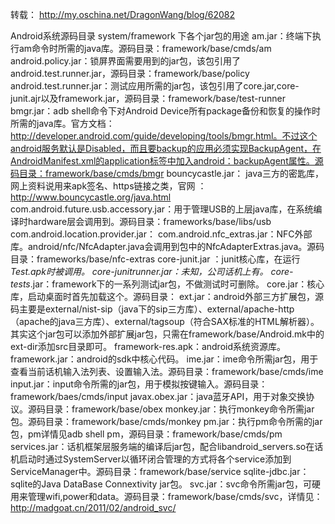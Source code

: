 转载：
http://my.oschina.net/DragonWang/blog/62082

Android系统源码目录 system/framework 下各个jar包的用途
am.jar：终端下执行am命令时所需的java库。源码目录：framework/base/cmds/am
android.policy.jar：锁屏界面需要用到的jar包，该包引用了android.test.runner.jar，源码目录：framework/base/policy
android.test.runner.jar：测试应用所需的jar包，该包引用了core.jar,core-junit.ajr以及framework.jar，源码目录：framework/base/test-runner
bmgr.jar：adb shell命令下对Android Device所有package备份和恢复的操作时所需的java库。官方文档：http://developer.android.com/guide/developing/tools/bmgr.html。不过这个android服务默认是Disabled，而且要backup的应用必须实现BackupAgent，在AndroidManifest.xml的application标签中加入android：backupAgent属性。源码目录：framework/base/cmds/bmgr
bouncycastle.jar： java三方的密匙库，网上资料说用来apk签名、https链接之类，官网 ：http://www.bouncycastle.org/java.html
com.android.future.usb.accessory.jar：用于管理USB的上层java库，在系统编译时hardware层会调用到。源码目录：frameworks/base/libs/usb
com.android.location.provider.jar：
com.android.nfc_extras.jar：NFC外部库。android/nfc/NfcAdapter.java会调用到包中的NfcAdapterExtras.java。源码目录：frameworks/base/nfc-extras
core-junit.jar ：junit核心库，在运行*Test.apk时被调用。
core-junitrunner.jar：未知，公司话机上有。
core-tests*.jar：framework下的一系列测试jar包，不做测试时可删除。
core.jar：核心库，启动桌面时首先加载这个。源码目录： 
ext.jar：android外部三方扩展包，源码主要是external/nist-sip（java下的sip三方库）、external/apache-http（apache的java三方库）、external/tagsoup（符合SAX标准的HTML解析器）。其实这个jar包可以添加外部扩展jar包，只需在framework/base/Android.mk中的ext-dir添加src目录即可。
framework-res.apk：android系统资源库。
framework.jar：android的sdk中核心代码。
ime.jar：ime命令所需jar包，用于查看当前话机输入法列表、设置输入法。源码目录：framework/base/cmds/ime
input.jar：input命令所需的jar包，用于模拟按键输入。源码目录：framework/baes/cmds/input
javax.obex.jar：java蓝牙API，用于对象交换协议。源码目录：framework/base/obex
monkey.jar：执行monkey命令所需jar包。源码目录：framework/base/cmds/monkey
pm.jar：执行pm命令所需的jar包，pm详情见adb shell pm，源码目录：framework/base/cmds/pm
services.jar：话机框架层服务端的编译后jar包，配合libandroid_servers.so在话机启动时通过SystemServer以循环闭合管理的方式将各个service添加到ServiceManager中。源码目录：framework/base/service
sqlite-jdbc.jar： sqlite的Java DataBase Connextivity jar包。
svc.jar：svc命令所需jar包，可硬用来管理wifi,power和data。源码目录：framework/base/cmds/svc，详情见：http://madgoat.cn/2011/02/android_svc/
